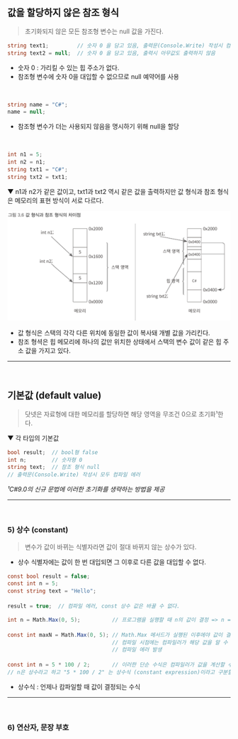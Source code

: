 ## 값을 할당하지 않은 참조 형식
> 초기화되지 않은 모든 참조형 변수는 null 값을 가진다.

```csharp
string text1;         // 숫자 0 을 담고 있음, 출력문(Console.Write) 작성시 컴파일 에러
string text2 = null;  // 숫자 0 을 담고 있음, 출력시 아무값도 출력하지 않음
```
- 숫자 0 : 가리킬 수 있는 힙 주소가 없다.
- 참조형 변수에 숫자 0을 대입할 수 없으므로 null 예약어를 사용
<br>

```csharp
string name = "C#";
name = null;
```
- 참조형 변수가 더는 사용되지 않음을 명시하기 위해 null을 할당
<br>

```csharp
int n1 = 5;
int n2 = n1;
string txt1 = "C#";
string txt2 = txt1;
```
▼ n1과 n2가 같은 값이고, txt1과 txt2 역시 같은 값을 출력하지만 값 형식과 참조 형식은 메모리의 표현 방식이 서로 다르다.

<img src="./Images/3_6.png" width="700"/>

- 값 형식은 스택의 각각 다른 위치에 동일한 값이 복사돼 개별 값을 가리킨다.
- 참조 형셕은 힙 메모리에 하나의 값만 위치한 상태에서 스택의 변수 값이 같은 힙 주소 값을 가지고 있다.

****
<br>

## 기본값 (default value)
> 닷넷은 자료형에 대한 메모리를 할당하면 해당 영역을 무조건 0으로 초기화¹한다.

▼ 각 타입의 기본값
```csharp
bool result;  // bool형 false
int n;        // 숫자형 0
string text;  // 참조 형식 null
// 출력문(Console.Write) 작성시 모두 컴파일 에러
```

*¹C#9.0의 신규 문법에 이러한 초기화를 생략하는 방법을 제공*
****
<br>

### 5) 상수 (constant)
> 변수가 값이 바뀌는 식별자라면 값이 절대 바뀌지 않는 상수가 있다.
- 상수 식별자에는 값이 한 번 대입되면 그 이후로 다른 값을 대입할 수 없다.

```csharp
const bool result = false;
const int n = 5;
const string text = "Hello";

result = true;  // 컴파일 에러, const 상수 값은 바꿀 수 없다.
```

```csharp
int n = Math.Max(0, 5);          // 프로그램을 실행할 때 n의 값이 결정 => n = 5

const int maxN = Math.Max(0, 5); // Math.Max 메서드가 실행된 이후에야 값이 결정되고,
                                 // 컴파일 시점에는 컴파일러가 해당 값을 알 수 없으므로
                                 // 컴파일 에러 발생

const int n = 5 * 100 / 2;       // 이러한 단순 수식은 컴파일러가 값을 계산할 수 있다.
// n은 상수라고 하고 "5 * 100 / 2" 는 상수식 (constant expression)이라고 구분할 수 있다.
```
- 상수식 : 언제나 캄파일할 때 값이 결정되는 수식

****
<br>

### 6) 연산자, 문장 부호

